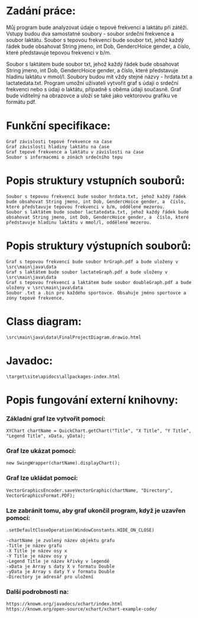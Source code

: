# Zadání práce:

Můj program bude analyzovat údaje o tepové frekvenci a laktátu při zátěži. 
Vstupy budou dva samostatné soubory - soubor srdeční frekvence a soubor laktátu. 
Soubor s tepovou frekvencí bude soubor txt, jehož každý řádek bude obsahovat String jmeno, int Dob, GendercHoice gender, a  číslo, které představuje tepovou frekvenci v b/m.  

Soubor s laktátem bude soubor txt, jehož každý řádek bude obsahovat String jmeno, int Dob, GendercHoice gender, a  číslo, které představuje hladinu laktátu v mmol/l. 
Soubory budou mít vždy stejné názvy - hrdata.txt a lactatedata.txt.
Program umožní uživateli vytvořit graf s údaji o srdeční frekvenci nebo s údaji o laktátu, případně s oběma údaji současně. 
Graf bude viditelný na obrazovce a uloží se také jako vektorovou grafiku ve formátu pdf.


# Funkční specifikace:

	Graf závislosti tepové frekvence na čase
	Graf závislosti hladiny laktátu na čase
	Graf tepové frekvence a laktátu v závislosti na čase
	Soubor s informacemi o zónách srdečního tepu


# Popis struktury vstupních souborů:

	Soubor s tepovou frekvencí bude soubor hrdata.txt, jehož každý řádek bude obsahovat String jmeno, int Dob, GendercHoice gender, a  číslo, které představuje tepovou frekvenci v b/m, oddělené mezerou.
	Soubor s laktátem bude soubor lactatedata.txt, jehož každý řádek bude obsahovat String jmeno, int Dob, GendercHoice gender, a  číslo, které představuje hladinu laktátu v mmol/l, oddělené mezerou.


# Popis struktury výstupních souborů:

	Graf s tepovou frekvencí bude soubor hrGraph.pdf a bude uloženy v \src\main\java\data
	Graf s laktátem bude soubor lactateGraph.pdf a bude uloženy v \src\main\java\data
	Graf s tepovou frekvencí a laktátem bude soubor doubleGraph.pdf a bude uloženy v \src\main\java\data
	Soubor .txt a .bin pro každého sportovce. Obsahuje jméno sportovce a zóny tepové frekvence.


# Class diagram:

	\src\main\java\data\FinalProjectDiagram.drawio.html

# Javadoc:
	
	\target\site\apidocs\allpackages-index.html


# Popis fungování externí knihovny:
	
### Základní graf lze vytvořit pomocí:

	XYChart chartName = QuickChart.getChart("Title", "X Title", "Y Title", "Legend Title", xData, yData);	

### Graf lze ukázat pomocí:

	new SwingWrapper(chartName).displayChart();

### Graf lze ukládat pomocí:
	
	VectorGraphicsEncoder.saveVectorGraphic(chartName, "Directory", VectorGraphicsFormat.PDF);

### Lze zabránit tomu, aby graf ukončil program, když je uzavřen pomocí:

	.setDefaultCloseOperation(WindowConstants.HIDE_ON_CLOSE)

	-chartName je zvolený název objektu grafu
	-Title je název grafu
	-X Title je název osy x
	-Y Title je název osy y
	-Legend Title je název křivky v legendě
	-xData je Array s daty X v formatu Double
	-yData je Array s daty Y v formatu Double
	-Directory je adresář pro uložení 


### Další podrobnosti na: 
	https://knowm.org/javadocs/xchart/index.html 
	https://knowm.org/open-source/xchart/xchart-example-code/
